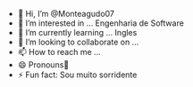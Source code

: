 - 👋 Hi, I’m @Monteagudo07
- 👀 I’m interested in ... Engenharia de Software
- 🌱 I’m currently learning ... Ingles
- 💞️ I’m looking to collaborate on ...
- 📫 How to reach me ...
- 😄 Pronouns🥇
- ⚡ Fun fact: Sou muito sorridente

<!---
Monteagudo07/Monteagudo07 is a ✨ special ✨ repository because its `README.md` (this file) appears on your GitHub profile.
You can click the Preview link to take a look at your changes.
--->

